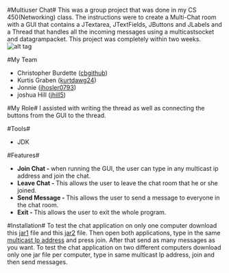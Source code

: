 #Multiuser Chat#
This was a group project that was done in my CS 450(Networking) class. The instructions were to create a Multi-Chat room with a GUI that contains a JTextarea, JTextFields, JButtons and JLabels and a Thread that handles all the incoming messages using a multicastsocket and datagrampacket. This project was completely within two weeks.
![alt tag](https://cloud.githubusercontent.com/assets/8529024/11330866/302932f6-9178-11e5-8e98-919e4a91a2b2.png) 

#My Team
 <ul>
    <li>Christopher Burdette (<a href="http://github.com/cbgithub">cbgithub</a>)</li>
    <li>Kurtis Graben (<a href="http://github.com/kurtdawg24">kurtdawg24</a>)</li>
    <li>Jonnie (<a href="https://github.com/jhosler0793">jhosler0793</a>)</li>
    <li>joshua Hill (<a href="https://github.com/jhill5">jhill5</a>)</li>
  </ul>

#My Role#
I assisted with writing the thread as well as connecting the buttons from the GUI to the thread.

#Tools#
<ul>
<li> JDK </li>
 </ul>

#Features#
  <ul>
    <li><b>Join Chat - </b>
     when running the GUI, the user can type in any multicast ip address and join the chat.
    </li>
    <li><b>Leave Chat - </b>
     This allows the user to leave the chat room that he or she joined. 
    </li>
     <li><b>Send Message - </b>
     This allows the user to send a message to everyone in the chat room.
    </li>
     <li><b>Exit - </b>
     This allows the user to exit the whole program.
    </li>
  </ul>


#Installation#
To test the chat application on only one computer download this <a href="https://github.com/cbgithub/Multiuser-Chat/blob/master/MultiCastDemo1.jar?raw=true">jar1</a> file and this <a href="https://github.com/cbgithub/Multiuser-Chat/blob/master/MultiCastDemo2.jar?raw=true">jar2</a> file. Then open both applications, type in the same <a href= "http://www.iana.org/assignments/multicast-addresses/multicast-addresses.xhtml">multicast Ip address</a> and press join. After that send as many messages as you want. To test the chat application on two different computers download only one jar file per computer, type in same multicast Ip address, join and then send messages.
